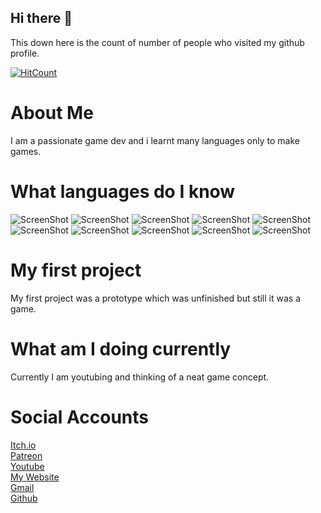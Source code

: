 ## Hi there 👋

This down here is the count of number of people who visited my github profile. 

[![HitCount](http://hits.dwyl.com/NrdyBhu1/NrdyBhu1.svg)](#)

# About Me
I am a passionate game dev and i learnt many languages only to make games.

# What languages do I know

![ScreenShot](https://raster.shields.io/badge/python-90%25-green.png)
![ScreenShot](https://raster.shields.io/badge/html-80%25-important.png)
![ScreenShot](https://raster.shields.io/badge/css-50%25-informational.png)
![ScreenShot](https://raster.shields.io/badge/javascript-70%25-yellow.png)
![ScreenShot](https://raster.shields.io/badge/brainf-100%25-ff69b4.png)
![ScreenShot](https://raster.shields.io/badge/rust-70%25-red.png)
![ScreenShot](https://raster.shields.io/badge/java-80%25-critical.png)
![ScreenShot](https://raster.shields.io/badge/csharp-80%25-success.png)
![ScreenShot](https://raster.shields.io/badge/cpp-20%25-inactive.png)
![ScreenShot](https://raster.shields.io/badge/cg-80%25-blueviolet.png)

# My first project
My first project was a prototype which was unfinished but still it was a game.

# What am I doing currently
Currently I am youtubing and thinking of a neat game concept.


# Social Accounts
[Itch.io](https://nrdybhu1.itch.io/) \
[Patreon](https://patreon.com/NrdyBhu1) \
[Youtube](https://www.youtube.com/channel/UCoPBq4YveNbsHkg4Rd9AXXQ) \
[My Website](https://nrdybhu1.github.io/) \
[Gmail](nrdybhu1.queries@gmail.com) \
[Github](https://github.com/NrdyBhu1) 

